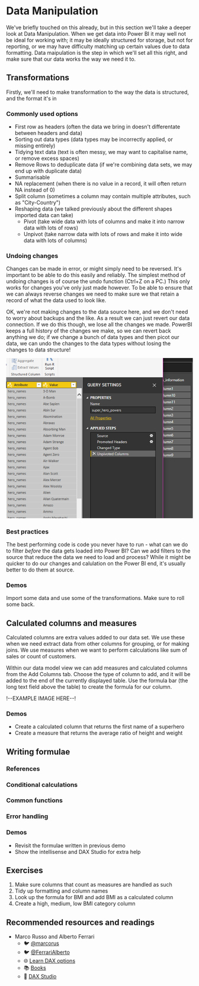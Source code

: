 # Data Manipulation
We've briefly touched on this already, but in this section we'll take a deeper look at Data Manipulation. When we get data into Power BI it may well not be ideal for working with; it may be ideally structured for storage, but not for reporting, or we may have difficulty matching up certain values due to data formatting. Data maipulation is the step in which we'll set all this right, and make sure that our data works the way we need it to.

## Transformations
Firstly, we'll need to make transformation to the way the data is structured, and the format it's in 

### Commonly used options

- First row as headers (often the data we bring in doesn't differentate between headers and data)
- Sorting out data types (data types may be incorrectly applied, or missing entirely)
- Tidying text data (text is often messy, we may want to capitalise name, or remove excess spaces)
- Remove Rows to deduplicate data (if we're combining data sets, we may end up with duplicate data)
- Summarisable
- NA replacement (when there is no value in a record, it will often return NA instead of 0)
- Split column (sometimes a column may contain multiple attributes, such as "City-Country")
- Reshaping data (we talked previously about the different shapes imported data can take)
    + Pivot (take wide data with lots of columns and make it into narrow data with lots of rows)
    + Unpivot (take narrow data with lots of rows and make it into wide data with lots of columns)

### Undoing changes
Changes can be made in error, or might simply need to be reversed. It's important to be able to do this easily and reliably. The simplest method of undoing changes is of course the undo function (Ctrl+Z on a PC.) This only works for changes you've only just made however. To be able to ensure that we can always reverse changes we need to make sure we that retain a record of what the data used to look like.

OK, we're not making changes to the data source here, and we don't need to worry about backups and the like. As a result we can just revert our data connection. If we do this though, we lose all the changes we made. PowerBI keeps a full history of the changes we make, so we can revert back anything we do; if we change a bunch of data types and then picot our data, we can undo the changes to the data types without losing the changes to data structure!

![Power BI Online -get data](img/PowerBIHistory.PNG)

### Best practices
The best performing code is code you never have to run - what can we do to filter *before* the data gets loaded into Power BI? Can we add filters to the source that reduce the data we need to load and process? While it might be quicker to do our changes and calulation on the Power BI end, it's usually better to do them at source.

### Demos
Import some data and use some of the transformations. Make sure to roll some back.

## Calculated columns and measures
Calculated columns are extra values added to our data set. We use these when we need extract data from other columns for grouping, or for making joins. We use measures when we want to perform calculations like sum of sales or count of customers. 

Within our data model view we can add measures and calculated columns from the Add Columns tab. Choose the type of column to add, and it will be added to the end of the currently displayed table. Use the formula bar (the long text field above the table) to create the formula for our column.

!--EXAMPLE IMAGE HERE--!

### Demos
- Create a calculated column that returns the first name of a superhero
- Create a measure that returns the average ratio of height and weight

## Writing formulae


### References


### Conditional calculations


### Common functions


### Error handling


### Demos
- Revisit the formulae written in previous demo
- Show the intellisense and DAX Studio for extra help

## Exercises
1. Make sure columns that count as measures are handled as such
2. Tidy up formatting and column names
3. Look up the formula for BMI and add BMI as a calculated column
4. Create a high, medium, low BMI category column

## Recommended resources and readings
- Marco Russo and Alberto Ferrari
    + :bird: [@marcorus](https://twitter.com/marcorus)
    + :bird: [@FerrariAlberto](https://twitter.com/FerrariAlberto)
    + :globe_with_meridians: [Learn DAX options](https://www.sqlbi.com/guides/dax/)
    + :books: [Books](https://www.sqlbi.com/books/)
    + :wrench: [DAX Studio](https://www.sqlbi.com/tools/dax-studio/)
